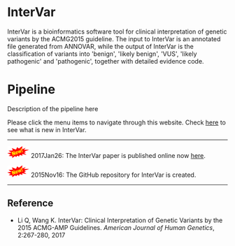 # InterVar

InterVar is a bioinformatics software tool for clinical interpretation of genetic variants by the ACMG2015 guideline. The input to InterVar is an annotated file generated from ANNOVAR, while the output of InterVar is the classification of variants into 'benign', 'likely benign', 'VUS', 'likely pathogenic' and 'pathogenic', together with detailed evidence code.

# Pipeline

Description of the pipeline here

Please click the menu items to navigate through this website. Check [here](misc/whatsnew.md) to see what is new in InterVar.

---

![new](img/new.png) 2017Jan26: The InterVar paper is published online now [here](http://www.sciencedirect.com/science/article/pii/S0002929717300046).

![new](img/new.png) 2015Nov16: The GitHub repository for InterVar is created.

---

## Reference

- Li Q, Wang K. InterVar: Clinical Interpretation of Genetic Variants by the 2015 ACMG-AMP Guidelines. _American Journal of Human Genetics_, 2:267-280, 2017 


